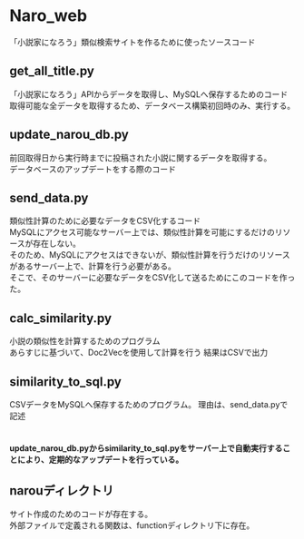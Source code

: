 # Naro_web
「小説家になろう」類似検索サイトを作るために使ったソースコード

## get_all_title.py
「小説家になろう」APIからデータを取得し、MySQLへ保存するためのコード<br>
取得可能な全データを取得するため、データベース構築初回時のみ、実行する。

## update_narou_db.py
前回取得日から実行時までに投稿された小説に関するデータを取得する。 <br>
データベースのアップデートをする際のコード

## send_data.py
類似性計算のために必要なデータをCSV化するコード<br>
MySQLにアクセス可能なサーバー上では、類似性計算を可能にするだけのリソースが存在しない。<br>
そのため、MySQLにアクセスはできないが、類似性計算を行うだけのリソースがあるサーバー上で、計算を行う必要がある。<br>
そこで、そのサーバーに必要なデータをCSV化して送るためにこのコードを作った。

## calc_similarity.py
小説の類似性を計算するためのプログラム<br>
あらすじに基づいて、Doc2Vecを使用して計算を行う
結果はCSVで出力

## similarity_to_sql.py
CSVデータをMySQLへ保存するためのプログラム。
理由は、send_data.pyで記述
<br>
<br>
#### update_narou_db.pyからsimilarity_to_sql.pyをサーバー上で自動実行することにより、定期的なアップデートを行っている。

## narouディレクトリ
サイト作成のためのコードが存在する。<br>
外部ファイルで定義される関数は、functionディレクトリ下に存在。
